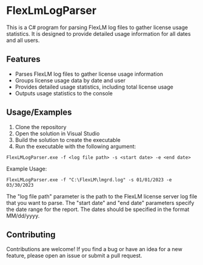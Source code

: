 # FlexLmLogParser

This is a C# program for parsing FlexLM log files to gather license usage statistics. It is designed to provide detailed usage information for all dates and all users.



## Features

- Parses FlexLM log files to gather license usage information
- Groups license usage data by date and user
- Provides detailed usage statistics, including total license usage
- Outputs usage statistics to the console


## Usage/Examples

1. Clone the repository
2. Open the solution in Visual Studio
3. Build the solution to create the executable
4. Run the executable with the following argument:

```
FlexLMLogParser.exe -f <log file path> -s <start date> -e <end date>
```

Example Usage:
```
FlexLMLogParser.exe -f "C:\FlexLM\lmgrd.log" -s 01/01/2023 -e 03/30/2023
```

The "log file path" parameter is the path to the FlexLM license server log file that you want to parse. The "start date" and "end date" parameters specify the date range for the report. The dates should be specified in the format MM/dd/yyyy.


## Contributing

Contributions are welcome! If you find a bug or have an idea for a new feature, please open an issue or submit a pull request.
